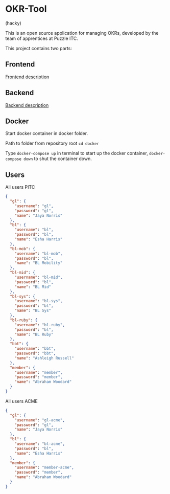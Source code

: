 # OKR-Tool

(hacky)

This is an open source application for managing OKRs, developed by the team of apprentices at Puzzle ITC.

This project contains two parts:

## Frontend

[Frontend description](frontend/README.md)


## Backend
[Backend description](backend/README.md)

## Docker

Start docker container in docker folder.

Path to folder from repository root `cd docker`

Type `docker-compose up` in terminal to start up the docker container, `docker-compose down` to shut the container down.

## Users
All users PITC
```json
{
  "gl": {
    "username": "gl",
    "password": "gl",
    "name": "Jaya Norris"
  },
  "bl": {
    "username": "bl",
    "password": "bl",
    "name": "Esha Harris"
  },
  "bl-mob": {
    "username": "bl-mob",
    "password": "bl",
    "name": "BL Mobility"
  },
  "bl-mid": {
    "username": "bl-mid",
    "password": "bl",
    "name": "BL Mid"
  },
  "bl-sys": {
    "username": "bl-sys",
    "password": "bl",
    "name": "BL Sys"
  },
  "bl-ruby": {
    "username": "bl-ruby",
    "password": "bl",
    "name": "BL Ruby"
  },
  "bbt": {
    "username": "bbt",
    "password": "bbt",
    "name": "Ashleigh Russell"
  },
  "member": {
    "username": "member",
    "password": "member",
    "name": "Abraham Woodard"
  }
}
```
All users ACME
```json
{
  "gl": {
    "username": "gl-acme",
    "password": "gl",
    "name": "Jaya Norris"
  },
  "bl": {
    "username": "bl-acme",
    "password": "bl",
    "name": "Esha Harris"
  },
  "member": {
    "username": "member-acme",
    "password": "member",
    "name": "Abraham Woodard"
  }
}
```


